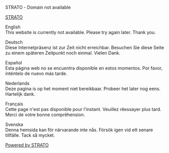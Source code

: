 STRATO - Domain not available


[STRATO](https://www.strato.de/)

English   
This website is currently not available. Please try again later. Thank you.

Deutsch  
Diese Internetpräsenz ist zur Zeit nicht erreichbar. Besuchen Sie diese Seite zu einem späteren Zeitpunkt noch einmal. Vielen Dank.

Español  
Esta página web no se encuentra disponible en estos momentos. Por favor, inténtelo de nuevo más tarde.

Nederlands  
Deze pagina is op het moment niet bereikbaar. Probeer het later nog eens. Hartelijk dank.

Français  
Cette page n'est pas disponible pour l'instant. Veuillez rêessayer plus tard. Merci de votre bonne comprêhension.

Svenska  
Denna hemsida kan för närvarande inte nås. Försök igen vid ett senare tillfälle. Tack så mycket.

[Powered by STRATO](https://www.strato.de)